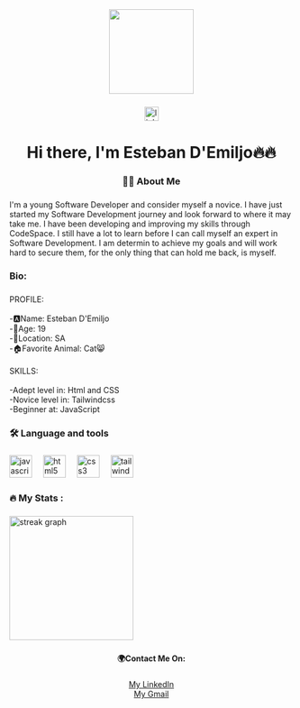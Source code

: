 <div align="center">
  <img height="150" src="https://media.giphy.com/media/M9gbBd9nbDrOTu1Mqx/giphy.gif"  />
</div>

###

<div align="center">
  <img src="https://img.shields.io/static/v1?message=LinkedIn&logo=linkedin&label=&color=0077B5&logoColor=white&labelColor=&style=for-the-badge" height="25" alt="linkedin logo"  />
</div>

###

<h1 align="center">Hi there, I'm Esteban D'Emiljo🔥🔥</h1>

###

<h3 align="center">👩‍💻  About Me</h3>

###

<p align="left">I'm a young Software Developer and consider myself a novice. I have just started my Software Development journey and look forward to where it may take me. I have been developing  and improving my skills through CodeSpace. I still have a lot to learn before I can call myself an expert in Software Development. I am determin to achieve my goals and will work hard to secure them, for the only thing that can hold me back, is myself.</p>

###

<h3 align="left">Bio:</h3>

###

<p align="left">PROFILE:<br><br>-🅰️Name: Esteban D'Emiljo<br>-🎂Age: 19<br>-📌Location: SA<br>-🏠Favorite Animal: Cat😸<br><br>SKILLS:<br><br>-Adept level in: Html and CSS<br>-Novice level in: Tailwindcss<br>-Beginner at: JavaScript</p>

###

<h3 align="left">🛠 Language and tools</h3>

###

<div align="left">
  <img src="https://cdn.jsdelivr.net/gh/devicons/devicon/icons/javascript/javascript-original.svg" height="40" alt="javascript logo"  />
  <img width="12" />
  <img src="https://cdn.jsdelivr.net/gh/devicons/devicon/icons/html5/html5-original.svg" height="40" alt="html5 logo"  />
  <img width="12" />
  <img src="https://cdn.jsdelivr.net/gh/devicons/devicon/icons/css3/css3-original.svg" height="40" alt="css3 logo"  />
  <img width="12" />
  <img src="https://cdn.jsdelivr.net/gh/devicons/devicon/icons/tailwindcss/tailwindcss-original-wordmark.svg" height="40" alt="tailwindcss logo"  />
</div>

###

<h3 align="left">🔥   My Stats :</h3>

###

<div align="left">
  <img src="https://github-readme-stats.vercel.app/api?username=EstebanDiaz43&show_icons=true&theme=radical" height="220" alt="streak graph"  />
</div>

###

<h4 align="center">🌍Contact Me On:</h4>

###

<p align="center"><a href="https://www.linkedin.com/in/esteban-demiljo-b91ba2351/">My LinkedIn </a> <br><a href="www.esteban.demiljo@gmail.com">My Gmail</a></p>

###
